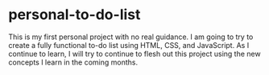 # personal-to-do-list

This is my first personal project with no real guidance. I am going to try to create a fully functional to-do list using HTML, CSS, and JavaScript. 
As I continue to learn, I will try to continue to flesh out this project using the new concepts I learn in the coming months.